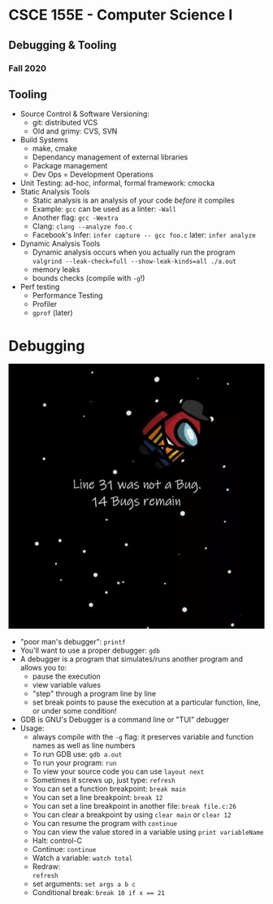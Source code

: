 
# CSCE 155E - Computer Science I
## Debugging & Tooling
### Fall 2020

## Tooling

* Source Control & Software Versioning: 
  * git: distributed VCS
  * Old and grimy: CVS, SVN
* Build Systems
  * make, cmake
  * Dependancy management of external libraries
  * Package management
  * Dev Ops = Development Operations
* Unit Testing: ad-hoc, informal, formal framework: cmocka
* Static Analysis Tools
  * Static analysis is an analysis of your code *before* it compiles
  * Example: `gcc` can be used as a linter: `-Wall`
  * Another flag: `gcc -Wextra`
  * Clang: `clang --analyze foo.c`
  * Facebook's Infer:
    `infer capture -- gcc foo.c`
    later: `infer analyze`
* Dynamic Analysis Tools
  * Dynamic analysis occurs when you actually run the program
  `valgrind --leak-check=full --show-leak-kinds=all ./a.out`
  * memory leaks
  * bounds checks (compile with `-g`!)
* Perf testing
    * Performance Testing
    * Profiler
    * `gprof` (later)

# Debugging

![Bug Sus](bugsus.jpg)

* "poor man's debugger": `printf`
* You'll want to use a proper debugger: `gdb`
* A debugger is a program that simulates/runs another program and allows you to:
  * pause the execution
  * view variable values
  * "step" through a program line by line
  * set break points to pause the execution at a particular function, line, or under some condition!
* GDB is GNU's Debugger is a command line or "TUI" debugger
* Usage:
  * always compile with the `-g` flag: it preserves variable and function names as well as line numbers
  * To run GDB use: `gdb a.out`
  * To run your program: `run`
  * To view your source code you can use `layout next`
  * Sometimes it screws up, just type: `refresh`  
  * You can set a function breakpoint: `break main`
  * You can set a line breakpoint: `break 12`
  * You can set a line breakpoint in another file: `break file.c:26`
  * You can clear a breakpoint by using `clear main` or `clear 12`
  * You can resume the program with `continue`
  * You can view the value stored in a variable using `print variableName`
  * Halt: control-C
  * Continue:
  `continue`
  * Watch a variable:
  `watch total`
  * Redraw:   
  `refresh`
  * set arguments:
  `set args a b c`
  * Conditional break:
  `break 10 if x == 21`
  
```text














```
